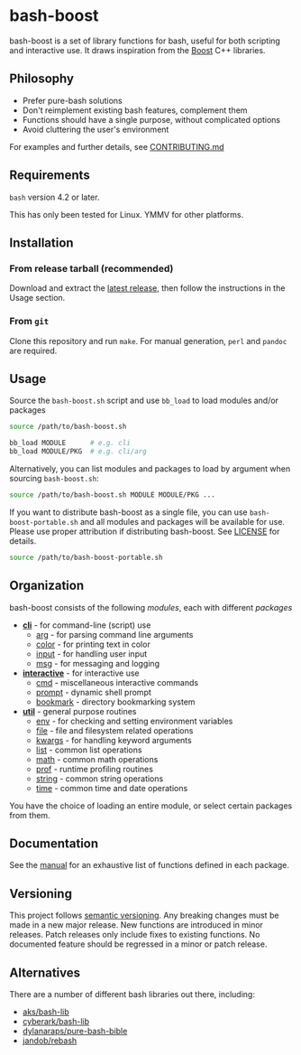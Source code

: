 # bash-boost

bash-boost is a set of library functions for bash, useful for both scripting and interactive use. It draws inspiration from the [Boost](https://boost.org) C++ libraries.

## Philosophy

- Prefer pure-bash solutions
- Don't reimplement existing bash features, complement them
- Functions should have a single purpose, without complicated options
- Avoid cluttering the user's environment

For examples and further details, see [CONTRIBUTING.md](CONTRIBUTING.md)

## Requirements

`bash` version 4.2 or later.

This has only been tested for Linux. YMMV for other platforms.

## Installation

### From release tarball (recommended)

Download and extract the [latest release](https://github.com/tomocafe/bash-boost/releases), then follow the instructions in the Usage section.

### From `git`

Clone this repository and run `make`. For manual generation, `perl` and `pandoc` are required.

## Usage

Source the `bash-boost.sh` script and use `bb_load` to load modules and/or packages

```bash
source /path/to/bash-boost.sh

bb_load MODULE      # e.g. cli
bb_load MODULE/PKG  # e.g. cli/arg
```

Alternatively, you can list modules and packages to load by argument when sourcing `bash-boost.sh`:

```bash
source /path/to/bash-boost.sh MODULE MODULE/PKG ...
```

If you want to distribute bash-boost as a single file, you can use `bash-boost-portable.sh` and all modules and packages will be available for use. Please use proper attribution if distributing bash-boost. See [LICENSE](LICENSE) for details.

```bash
source /path/to/bash-boost-portable.sh
```

## Organization

bash-boost consists of the following _modules_, each with different _packages_

- [**cli**](src/cli) - for command-line (script) use
  - [arg](src/cli/arg.sh) - for parsing command line arguments
  - [color](src/cli/color.sh) - for printing text in color
  - [input](src/cli/input.sh) - for handling user input
  - [msg](src/cli/msg.sh) - for messaging and logging
- [**interactive**](src/interactive) - for interactive use
  - [cmd](src/interactive/cmd.sh) - miscellaneous interactive commands
  - [prompt](src/interactive/prompt.sh) - dynamic shell prompt
  - [bookmark](src/interactive/bookmark.sh) - directory bookmarking system
- [**util**](src/util) - general purpose routines
  - [env](src/util/env.sh) - for checking and setting environment variables
  - [file](src/util/file.sh) - file and filesystem related operations
  - [kwargs](src/util/kwargs.sh) - for handling keyword arguments
  - [list](src/util/list.sh) - common list operations
  - [math](src/util/math.sh) - common math operations
  - [prof](src/util/prof.sh) - runtime profiling routines
  - [string](src/util/string.sh) - common string operations
  - [time](src/util/time.sh) - common time and date operations

You have the choice of loading an entire module, or select certain packages from them.

## Documentation

See the [manual](src/MANUAL.md) for an exhaustive list of functions defined in each package.

## Versioning

This project follows [semantic versioning](https://semver.org/). Any breaking changes must be made in a new major release. New functions are introduced in minor releases. Patch releases only include fixes to existing functions. No documented feature should be regressed in a minor or patch release.

## Alternatives

There are a number of different bash libraries out there, including:

- [aks/bash-lib](https://github.com/aks/bash-lib)
- [cyberark/bash-lib](https://github.com/cyberark/bash-lib)
- [dylanaraps/pure-bash-bible](https://github.com/dylanaraps/pure-bash-bible)
- [jandob/rebash](https://github.com/jandob/rebash)
